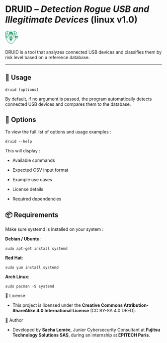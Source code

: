 # DRUID – *Detection Rogue USB and Illegitimate Devices* (linux v1.0)

![DRUID logo](ressources/DRUID_green_transparent_no_label_40x43.png)

DRUID is a tool that analyzes connected USB devices and classifies them by risk level based on a reference database.

---

## 🚀 Usage

```
druid [options]
```

By default, if no argument is passed, the program automatically detects connected USB devices and compares them to the database.

## 📖 Options

To view the full list of options and usage examples :

```
druid --help
```

This will display :

 - Available commands

 - Expected CSV input format

 - Example use cases

 - License details

 - Required dependencies

## 📦 Requirements

Make sure systemd is installed on your system :

**Debian / Ubuntu**:
```
sudo apt-get install systemd
```

**Red Hat**:
```
sudo yum install systemd
```

**Arch Linux**:
```
sudo pacman -S systemd
```

📄 License
 - This project is licensed under the **Creative Commons Attribution-ShareAlike 4.0 International License** (CC BY-SA 4.0 DEED).

👤 Author
 - Developed by **Sacha Lemée**, Junior Cybersecurity Consultant at **Fujitsu Technology Solutions SAS**, during an internship at **EPITECH Paris**.
